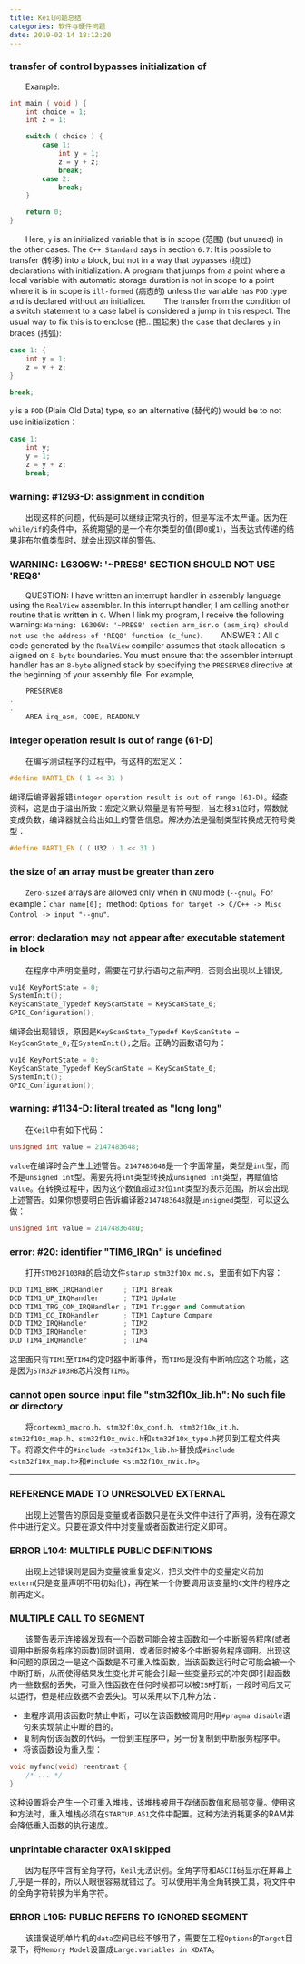 ```yaml
---
title: Keil问题总结
categories: 软件与硬件问题
date: 2019-02-14 18:12:20
---
```

### transfer of control bypasses initialization of

&emsp;&emsp;Example:<!--more-->

``` cpp
int main ( void ) {
    int choice = 1;
    int z = 1;

    switch ( choice ) {
        case 1:
            int y = 1;
            z = y + z;
            break;
        case 2:
            break;
    }

    return 0;
}
```

&emsp;&emsp;Here, `y` is an initialized variable that is in scope (范围) (but unused) in the other cases. The `C++ Standard` says in section `6.7`: It is possible to transfer (转移) into a block, but not in a way that bypasses (绕过) declarations with initialization. A program that jumps from a point where a local variable with automatic storage duration is not in scope to a point where it is in scope is `ill-formed` (病态的) unless the variable has `POD` type and is declared without an initializer.
&emsp;&emsp;The transfer from the condition of a switch statement to a case label is considered a jump in this respect. The usual way to fix this is to enclose (把...围起来) the case that declares `y` in braces (括弧):

``` cpp
case 1: {
    int y = 1;
    z = y + z;
}

break;
```

`y` is a `POD` (Plain Old Data) type, so an alternative (替代的) would be to not use initialization：

``` cpp
case 1:
    int y;
    y = 1;
    z = y + z;
    break;
```

### warning: \#1293-D: assignment in condition

&emsp;&emsp;出现这样的问题，代码是可以继续正常执行的，但是写法不太严谨。因为在`while/if`的条件中，系统期望的是一个布尔类型的值(即`0`或`1`)，当表达式传递的结果非布尔值类型时，就会出现这样的警告。

### WARNING: L6306W: '~PRES8' SECTION SHOULD NOT USE 'REQ8'

&emsp;&emsp;QUESTION: I have written an interrupt handler in assembly language using the `RealView` assembler. In this interrupt handler, I am calling another routine that is written in `C`. When I link my program, I receive the following warning: `Warning: L6306W: '~PRES8' section arm_isr.o (asm_irq) should not use the address of 'REQ8' function (c_func)`.
&emsp;&emsp;ANSWER：All `C` code generated by the `RealView` compiler assumes that stack allocation is aligned on `8-byte` boundaries. You must ensure that the assembler interrupt handler has an `8-byte` aligned stack by specifying the `PRESERVE8` directive at the beginning of your assembly file. For example,

``` cpp
    PRESERVE8
.
.
    AREA irq_asm, CODE, READONLY
```

### integer operation result is out of range (61-D)

&emsp;&emsp;在编写测试程序的过程中，有这样的宏定义：

``` cpp
#define UART1_EN ( 1 << 31 )
```

编译后编译器报错`integer operation result is out of range (61-D)`。经查资料，这是由于溢出所致：宏定义默认常量是有符号型，当左移`31`位时，常数就变成负数，编译器就会给出如上的警告信息。解决办法是强制类型转换成无符号类型：

``` cpp
#define UART1_EN ( ( U32 ) 1 << 31 )
```

### the size of an array must be greater than zero

&emsp;&emsp;`Zero-sized` arrays are allowed only when in `GNU` mode (`--gnu`)。For example：`char name[0];`. method: `Options for target -> C/C++ -> Misc Control -> input "--gnu"`.

### error: declaration may not appear after executable statement in block

&emsp;&emsp;在程序中声明变量时，需要在可执行语句之前声明，否则会出现以上错误。

``` cpp
vu16 KeyPortState = 0;
SystemInit();
KeyScanState_Typedef KeyScanState = KeyScanState_0;
GPIO_Configuration();
```

编译会出现错误，原因是`KeyScanState_Typedef KeyScanState = KeyScanState_0;`在`SystemInit();`之后。正确的函数语句为：

``` cpp
vu16 KeyPortState = 0;
KeyScanState_Typedef KeyScanState = KeyScanState_0;
SystemInit();
GPIO_Configuration();
```

### warning: #1134-D: literal treated as "long long"

&emsp;&emsp;在`Keil`中有如下代码：

``` cpp
unsigned int value = 2147483648;
```

`value`在编译时会产生上述警告。`2147483648`是一个字面常量，类型是`int`型，而不是`unsigned int`型。需要先将`int`类型转换成`unsigned int`类型，再赋值给`value`。在转换过程中，因为这个数值超过`32`位`int`类型的表示范围，所以会出现上述警告。如果你想要明白告诉编译器`2147483648`就是`unsigned`类型，可以这么做：

``` cpp
unsigned int value = 2147483648u;
```

### error: #20: identifier "TIM6_IRQn" is undefined

&emsp;&emsp;打开`STM32F103RB`的启动文件`starup_stm32f10x_md.s`，里面有如下内容：

``` cpp
DCD TIM1_BRK_IRQHandler     ; TIM1 Break
DCD TIM1_UP_IRQHandler      ; TIM1 Update
DCD TIM1_TRG_COM_IRQHandler ; TIM1 Trigger and Commutation
DCD TIM1_CC_IRQHandler      ; TIM1 Capture Compare
DCD TIM2_IRQHandler         ; TIM2
DCD TIM3_IRQHandler         ; TIM3
DCD TIM4_IRQHandler         ; TIM4
```

这里面只有`TIM1`至`TIM4`的定时器中断事件，而`TIM6`是没有中断响应这个功能，这是因为`STM32F103RB`芯片没有`TIM6`。

### cannot open source input file "stm32f10x_lib.h": No such file or directory

&emsp;&emsp;将`cortexm3_macro.h`、`stm32f10x_conf.h`、`stm32f10x_it.h`、`stm32f10x_map.h`、`stm32f10x_nvic.h`和`stm32f10x_type.h`拷贝到工程文件夹下。将源文件中的`#include <stm32f10x_lib.h>`替换成`#include <stm32f10x_map.h>`和`#include <stm32f10x_nvic.h>`。

---

### REFERENCE MADE TO UNRESOLVED EXTERNAL

&emsp;&emsp;出现上述警告的原因是变量或者函数只是在头文件中进行了声明，没有在源文件中进行定义。只要在源文件中对变量或者函数进行定义即可。

### ERROR L104: MULTIPLE PUBLIC DEFINITIONS

&emsp;&emsp;出现上述错误则是因为变量被重复定义，把头文件中的变量定义前加`extern`(只是变量声明不用初始化)，再在某一个你要调用该变量的`C`文件的程序之前再定义。

### MULTIPLE CALL TO SEGMENT

&emsp;&emsp;该警告表示连接器发现有一个函数可能会被主函数和一个中断服务程序(或者调用中断服务程序的函数)同时调用，或者同时被多个中断服务程序调用。出现这种问题的原因之一是这个函数是不可重入性函数，当该函数运行时它可能会被一个中断打断，从而使得结果发生变化并可能会引起一些变量形式的冲突(即引起函数内一些数据的丢失，可重入性函数在任何时候都可以被`ISR`打断，一段时间后又可以运行，但是相应数据不会丢失)。可以采用以下几种方法：

- 主程序调用该函数时禁止中断，可以在该函数被调用时用`#pragma disable`语句来实现禁止中断的目的。
- 复制两份该函数的代码，一份到主程序中，另一份复制到中断服务程序中。
- 将该函数设为重入型：

``` cpp
void myfunc(void) reentrant {
    /* ... */
}
```

这种设置将会产生一个可重入堆栈，该堆栈被用于存储函数值和局部变量。使用这种方法时，重入堆栈必须在`STARTUP.A51`文件中配置。这种方法消耗更多的RAM并会降低重入函数的执行速度。

### unprintable character 0xA1 skipped

&emsp;&emsp;因为程序中含有全角字符，`Keil`无法识别。全角字符和`ASCII`码显示在屏幕上几乎是一样的，所以人眼很容易就错过了。可以使用半角全角转换工具，将文件中的全角字符转换为半角字符。

### ERROR L105: PUBLIC REFERS TO IGNORED SEGMENT

&emsp;&emsp;该错误说明单片机的`data`空间已经不够用了，需要在工程`Options`的`Target`目录下，将`Memory Model`设置成`Large:variables in XDATA`。